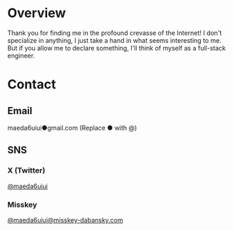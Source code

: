 # Overview

Thank you for finding me in the profound crevasse of the Internet!
I don't specialize in anything, I just take a hand in what seems interesting to me.
But if you allow me to declare something, I'll think of myself as a full-stack engineer.

# Contact

## Email

maeda6uiui●gmail.com (Replace ● with @)

## SNS

### X (Twitter)

[@maeda6uiui](https://twitter.com/maeda6uiui)

### Misskey

[@maeda6uiui@misskey-dabansky.com](https://misskey-dabansky.com/@maeda6uiui)

